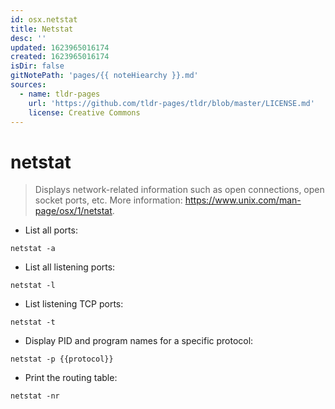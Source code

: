 ```yaml
---
id: osx.netstat
title: Netstat
desc: ''
updated: 1623965016174
created: 1623965016174
isDir: false
gitNotePath: 'pages/{{ noteHiearchy }}.md'
sources:
  - name: tldr-pages
    url: 'https://github.com/tldr-pages/tldr/blob/master/LICENSE.md'
    license: Creative Commons
---
```

# netstat

> Displays network-related information such as open connections, open socket ports, etc.
> More information: <https://www.unix.com/man-page/osx/1/netstat>.

- List all ports:

`netstat -a`

- List all listening ports:

`netstat -l`

- List listening TCP ports:

`netstat -t`

- Display PID and program names for a specific protocol:

`netstat -p {{protocol}}`

- Print the routing table:

`netstat -nr`


